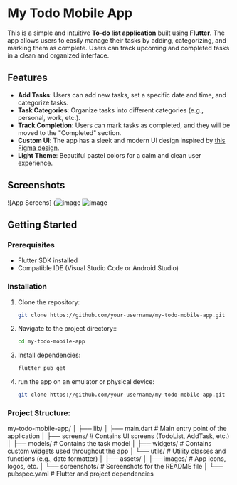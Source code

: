 # My Todo Mobile App

This is a simple and intuitive **To-do list application** built using **Flutter**. The app allows users to easily manage their tasks by adding, categorizing, and marking them as complete. Users can track upcoming and completed tasks in a clean and organized interface.

## Features

- **Add Tasks**: Users can add new tasks, set a specific date and time, and categorize tasks.
- **Task Categories**: Organize tasks into different categories (e.g., personal, work, etc.).
- **Track Completion**: Users can mark tasks as completed, and they will be moved to the "Completed" section.
- **Custom UI**: The app has a sleek and modern UI design inspired by [this Figma design](https://www.figma.com/design/TIRrsoHg0EC2gEmzzKB2uZ/Todo-Mobile-App-(Community)-(Community)?node-id=10-2762&node-type=canvas&t=75ePhm89Q9TVyblc-0).
- **Light Theme**: Beautiful pastel colors for a calm and clean user experience.

## Screenshots

![App Screens] 
(![image](https://github.com/user-attachments/assets/9388b894-d2f6-4f8f-9280-1bff80db6900)
![image](https://github.com/user-attachments/assets/fd3e2a28-7abc-404e-a19d-68dfddcacc1c)


## Getting Started

### Prerequisites

- Flutter SDK installed
- Compatible IDE (Visual Studio Code or Android Studio)

### Installation

1. Clone the repository:

   ```bash
   git clone https://github.com/your-username/my-todo-mobile-app.git

2. Navigate to the project directory::

   ```bash
   cd my-todo-mobile-app

3. Install dependencies:

   ```bash
   flutter pub get
   
4. run the app on an emulator or physical device:

   ```bash
   git clone https://github.com/your-username/my-todo-mobile-app.git

### Project Structure:

my-todo-mobile-app/
│
├── lib/
│   ├── main.dart          # Main entry point of the application
│   ├── screens/           # Contains UI screens (TodoList, AddTask, etc.)
│   ├── models/            # Contains the task model
│   ├── widgets/           # Contains custom widgets used throughout the app
│   └── utils/             # Utility classes and functions (e.g., date formatter)
│
├── assets/
│   ├── images/            # App icons, logos, etc.
│   └── screenshots/       # Screenshots for the README file
│
└── pubspec.yaml           # Flutter and project dependencies

